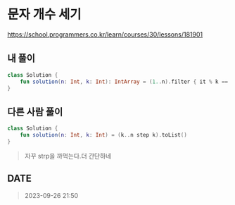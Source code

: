 # 문자 개수 세기

https://school.programmers.co.kr/learn/courses/30/lessons/181901

## 내 풀이

```kt
class Solution {
    fun solution(n: Int, k: Int): IntArray = (1..n).filter { it % k == 0 }.toIntArray()
}
```

## 다른 사람 풀이

```kt
class Solution {
    fun solution(n: Int, k: Int) = (k..n step k).toList()
}
```

> 자꾸 strp을 까먹는다.더 간단하네

## DATE

> 2023-09-26 21:50
